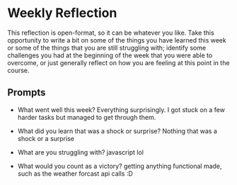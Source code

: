 # Weekly Reflection
This reflection is open-format, so it can be whatever you like. Take this opportunity to write a bit on some of the things you have learned this week or some of the things that you are still struggling with; identify some challenges you had at the beginning of the week that you were able to overcome, or just generally reflect on how you are feeling at this point in the course.

## Prompts
- What went well this week?
Everything surprisingly. I got stuck on a few harder tasks but managed to get through them.

- What did you learn that was a shock or surprise?
Nothing that was a shock or a surprise

- What are you struggling with?
javascript lol

- What would you count as a victory?
getting anything functional made, such as the weather forcast api calls :D
